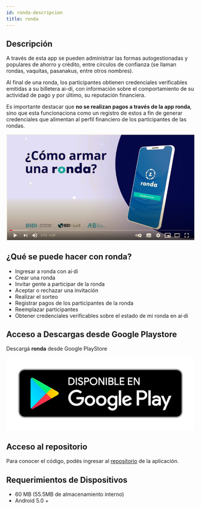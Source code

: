 ```yaml
---
id: ronda-descripcion
title: ronda
---
```


## Descripción
A través de esta app se pueden administrar las formas autogestionadas y populares de ahorro y crédito, entre círculos de confianza (se llaman rondas, vaquitas, pasanakus, entre otros nombres). 

Al final de una ronda, los participantes obtienen credenciales verificables emitidas a su billetera ai-di, con información sobre el comportamiento de su actividad de pago y por último, su reputación financiera.

Es importante destacar que **no se realizan pagos a través de la app ronda**, sino que esta funcionaciona como un registro de estos a fin de generar credenciales que alimentan al perfil financiero de los participantes de las rondas.

[![crear-ronda](../images/ronda-video.png)](https://youtu.be/4Uo8wX7t4fo)

## ¿Qué se puede hacer con ronda?
* Ingresar a ronda con ai·di
* Crear una ronda
* Invitar gente a participar de la ronda
* Aceptar o rechazar una invitación
* Realizar el sorteo
* Registrar pagos de los participantes de la ronda
* Reemplazar participantes
* Obtener credenciales verificables sobre el estado de mi ronda en ai·di

## Acceso a Descargas desde Google Playstore
Descargá **ronda** desde Google PlayStore

[![playstore](../images/playstore.png 'Descargá **ronda** desde Google PlayStore')](https://play.google.com/store/apps/details?id=com.aidironda2)

## Acceso al repositorio
Para conocer el código, podés ingresar al [repositorio](https://github.com/ong-bitcoin-argentina/DIDI-Ronda) de la aplicación.

## Requerimientos de Dispositivos
* 60 MB (55.5MB de almacenamiento interno)
* Android 5.0 +


